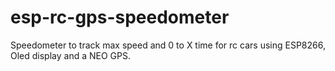 # esp-rc-gps-speedometer
Speedometer to track max speed and 0 to X time for rc cars using ESP8266, Oled display and a NEO GPS.

